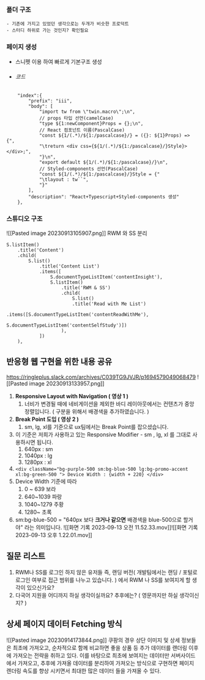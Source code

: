 ### 폴더 구조
	- 기존에 가지고 있었던 생각으로는 두개가 비슷한 프로덕트 
	- 스터디 하위로 가는 것인지? 확인필요

### 페이지 생성
- 스니펫 이용 하여 빠르게 기본구조 생성
- ###### 코드
```
	"index":{
		"prefix": "iii",
		"body": [
			"import tw from \"twin.macro\";\n",
			// props 타입 선언(camelCase)
			"type ${1:newComponent}Props = {};\n",
			// React 컴포넌트 이름(PascalCase)
			"const ${1/(.*)/${1:/pascalcase}/} = ({}: ${1}Props) => {",
			"\treturn <div css={${1/(.*)/${1:/pascalcase}/}Style}></div>;",
			"}\n",
			"export default ${1/(.*)/${1:/pascalcase}/}\n",
			// Styled-components 선언(PascalCase)
			"const ${1/(.*)/${1:/pascalcase}/}Style = {"
			"\tlayout : tw``",
			"}"
		],
		"description": "React+Typescript+Styled-components 생성"
	},

```

### 스튜디오 구조
![[Pasted image 20230913105907.png]]
RWM 와 SS 분리 
```
S.listItem()
	.title('Content')
	.child(
		S.list()
			.title('Content List')
			.items([
				S.documentTypeListItem('contentInsight'),
				S.listItem()
					.title('RWM & SS')
					.child(
						S.list()
						.title('Read with Me List')
						.items([S.documentTypeListItem('contentReadWithMe'), 
								S.documentTypeListItem('contentSelfStudy')])
					),
			])
	),
```

## 반응형 웹 구현을 위한 내용 공유
https://ringleplus.slack.com/archives/C039TG9JVJR/p1694579049068479
![[Pasted image 20230913133957.png]]
1. **Responsive Layout with Navigation ( 영상 1 )**
	1. 너비가 변경될 때에 네비게이션을 제외한 바디 레이아웃에서는 컨텐츠가 중앙정렬입니다. ( 구분을 위해서 배경색을 추가하였습니다. )
2. **Break Point 도입 ( 영상 2 )**
	1. sm, lg, xl를 기준으로 ux팀에서는 Break Point를 잡으셨습니다.
3. 이 기준은 저희가 사용하고 있는 Responsive Modifier - sm , lg, xl 를 그대로 사용하시면 됩니다.
	1. 640px : sm
	2. 1040px : lg
	3. 1280px : xl
4. `<div className="bg-purple-500 sm:bg-blue-500 lg:bg-promo-accent xl:bg-green-500 "> Device Width : {width + 220} </div>`
5. Device Width 기준에 따라
	1. 0 ~ 639 보라
	2. 640~1039 파랑
	3. 1040~1279 주황
	4. 1280~ 초록
6. sm:bg-blue-500 = "640px 보다 **크거나 같으면** 배경색을 blue-500으로 할거야" 라는 의미입니다.
![[화면 기록 2023-09-13 오전 11.52.33.mov]]![[화면 기록 2023-09-13 오후 1.22.01.mov]]

## 질문 리스트

1. RWM나 SS를 로그인 하지 않은 유저들 즉, 랜딩 버전( 개발팀에서는 랜딩 / 포털로 로그인 여부로 접근 범위를 나누고 있습니다. ) 에서 RWM 나 SS를 보여지게 할 생각이 있으신가요?
2. 다국어 지원을 어디까지 하실 생각이실까요?  추후에는?  ( 영문까지만 하실 생각이신지? )


## 상세 페이지 데이터 Fetching 방식 
![[Pasted image 20230914173844.png]]
쿠팡의 경우 상단 이미지 및 상세 정보들은 최초에 가져오고, 순차적으로 함께 비교하면 좋을 상품 등 추가 데이터를 랜더링 이후에 가져오는 전략을 취하고 있다. 이를 바탕으로 최초에 보여지는 데이터만 서버사이드에서 가져오고, 추후에 가져올 데이터를 분리하여 가져오는 방식으로 구현하면 페이지 렌더링 속도를 향상 시키면서 최대한 많은 데이터 들을 가져올 수 있다. 

